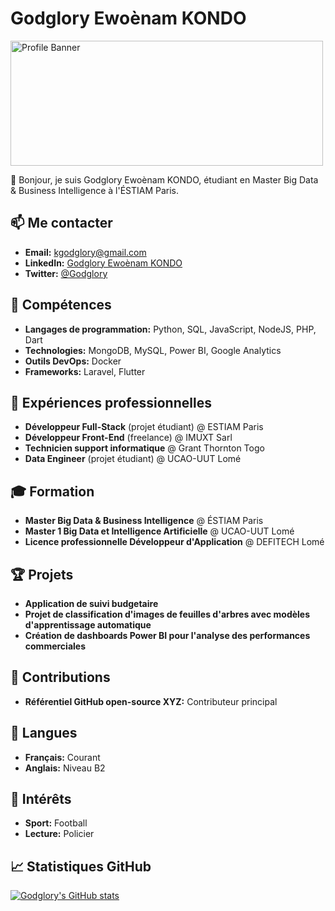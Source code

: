 # Godglory Ewoènam KONDO

<img src="https://media.licdn.com/dms/image/v2/D4E12AQEgl2qx_qa6GA/article-cover_image-shrink_720_1280/article-cover_image-shrink_720_1280/0/1687671609533?e=2147483647&v=beta&t=ofoYNm85ToFExu15YirTjBqckjt59Dvy2y_0u-1To-w" alt="Profile Banner" width="500" height="200">

👋 Bonjour, je suis Godglory Ewoènam KONDO, étudiant en Master Big Data & Business Intelligence à l'ÉSTIAM Paris.

## 📫 Me contacter
- **Email:** kgodglory@gmail.com
- **LinkedIn:**  [Godglory Ewoènam KONDO](https://www.linkedin.com/in/godglory-ewo%C3%A8nam-kondo-/)
- **Twitter:** [@Godglory](https://x.com/glory_kondo)

## 🚀 Compétences
- **Langages de programmation:** Python, SQL, JavaScript, NodeJS, PHP, Dart
- **Technologies:** MongoDB, MySQL, Power BI, Google Analytics
- **Outils DevOps:** Docker
- **Frameworks:** Laravel, Flutter

## 💼 Expériences professionnelles
- **Développeur Full-Stack** (projet étudiant) @ ESTIAM Paris
- **Développeur Front-End** (freelance) @ IMUXT Sarl
- **Technicien support informatique** @ Grant Thornton Togo
- **Data Engineer** (projet étudiant) @ UCAO-UUT Lomé

## 🎓 Formation
- **Master Big Data & Business Intelligence** @ ÉSTIAM Paris
- **Master 1 Big Data et Intelligence Artificielle** @ UCAO-UUT Lomé
- **Licence professionnelle Développeur d'Application** @ DEFITECH Lomé

## 🏆 Projets
- **Application de suivi budgetaire**
- **Projet de classification d'images de feuilles d'arbres avec modèles d'apprentissage automatique**
- **Création de dashboards Power BI pour l'analyse des performances commerciales**

## 🔧 Contributions
- **Référentiel GitHub open-source XYZ:** Contributeur principal

## 💬 Langues
- **Français:** Courant
- **Anglais:** Niveau B2

## 🌱 Intérêts
- **Sport:** Football
- **Lecture:** Policier

## 📈 Statistiques GitHub
[![Godglory's GitHub stats](https://github-readme-stats.vercel.app/api?username=Glory-chan&show_icons=true&theme=radical)](https://github.com/Glory-chan)
